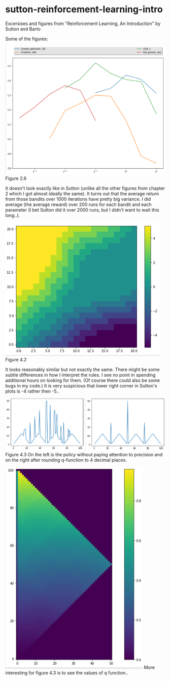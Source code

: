 # sutton-reinforcement-learning-intro
Excersises and figures from "Reinforcement Learning, An Introduction" by Sutton and Barto

Some of the figures:

![Figure 2.6](/images/figure_2_6.png)
Figure 2.6

It doesn't look exactly like in Sutton (unlike all the other figures from chapter 2 which I got almost ideally the same). It turns out that the average return from those bandits over 1000 iterations have pretty big variance. I did average (the average reward) over 200 runs for each bandit and each parameter (I bet Sutton did it over 2000 runs, but I didn't want to wait this long..).

![Figure 4.2](/images/figure_4_2.png)
Figure 4.2

It looks reasonably similar but not exactly the same. There might be some subtle differences in how I interpret the rules. I see no point in spending additional hours on looking for them. (Of course there could also be some bugs in my code.) It is very suspicious that lower right corner in Sutton's plots is -4 rather then -5..

![Figure 4.3](/images/fig_4_3_acc_diff.png)
Figure 4.3 On the left is the policy without paying attention to precision and on the right after rounding q-function to 4 decimal places.

![Figure 4.3*](/images/fig_4_3_q-function.png)
More interesting for figure 4.3 is to see the values of q function..
